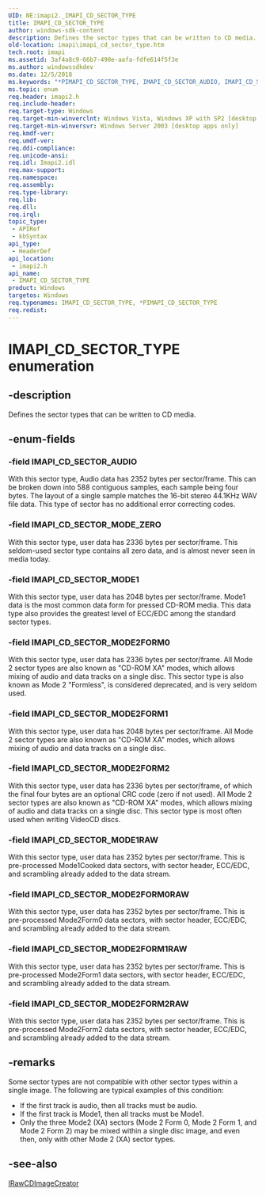```yaml
---
UID: NE:imapi2._IMAPI_CD_SECTOR_TYPE
title: IMAPI_CD_SECTOR_TYPE
author: windows-sdk-content
description: Defines the sector types that can be written to CD media.
old-location: imapi\imapi_cd_sector_type.htm
tech.root: imapi
ms.assetid: 3af4a8c9-66b7-490e-aafa-fdfe614f5f3e
ms.author: windowssdkdev
ms.date: 12/5/2018
ms.keywords: "*PIMAPI_CD_SECTOR_TYPE, IMAPI_CD_SECTOR_AUDIO, IMAPI_CD_SECTOR_MODE1, IMAPI_CD_SECTOR_MODE1RAW, IMAPI_CD_SECTOR_MODE2FORM0, IMAPI_CD_SECTOR_MODE2FORM0RAW, IMAPI_CD_SECTOR_MODE2FORM1, IMAPI_CD_SECTOR_MODE2FORM1RAW, IMAPI_CD_SECTOR_MODE2FORM2, IMAPI_CD_SECTOR_MODE2FORM2RAW, IMAPI_CD_SECTOR_MODE_ZERO, IMAPI_CD_SECTOR_TYPE, IMAPI_CD_SECTOR_TYPE enumeration [IMAPI], imapi.imapi_cd_sector_type, imapi2/IMAPI_CD_SECTOR_AUDIO, imapi2/IMAPI_CD_SECTOR_MODE1, imapi2/IMAPI_CD_SECTOR_MODE1RAW, imapi2/IMAPI_CD_SECTOR_MODE2FORM0, imapi2/IMAPI_CD_SECTOR_MODE2FORM0RAW, imapi2/IMAPI_CD_SECTOR_MODE2FORM1, imapi2/IMAPI_CD_SECTOR_MODE2FORM1RAW, imapi2/IMAPI_CD_SECTOR_MODE2FORM2, imapi2/IMAPI_CD_SECTOR_MODE2FORM2RAW, imapi2/IMAPI_CD_SECTOR_MODE_ZERO, imapi2/IMAPI_CD_SECTOR_TYPE"
ms.topic: enum
req.header: imapi2.h
req.include-header: 
req.target-type: Windows
req.target-min-winverclnt: Windows Vista, Windows XP with SP2 [desktop apps only]
req.target-min-winversvr: Windows Server 2003 [desktop apps only]
req.kmdf-ver: 
req.umdf-ver: 
req.ddi-compliance: 
req.unicode-ansi: 
req.idl: Imapi2.idl
req.max-support: 
req.namespace: 
req.assembly: 
req.type-library: 
req.lib: 
req.dll: 
req.irql: 
topic_type:
 - APIRef
 - kbSyntax
api_type:
 - HeaderDef
api_location:
 - imapi2.h
api_name:
 - IMAPI_CD_SECTOR_TYPE
product: Windows
targetos: Windows
req.typenames: IMAPI_CD_SECTOR_TYPE, *PIMAPI_CD_SECTOR_TYPE
req.redist: 
---
```


# IMAPI_CD_SECTOR_TYPE enumeration


## -description


Defines the sector types that can be written to CD media.


## -enum-fields




### -field IMAPI_CD_SECTOR_AUDIO

With this sector type, Audio data has 2352 bytes per sector/frame.  This can be broken down into 588 contiguous samples, each sample being four bytes.  The layout of a single sample matches the 16-bit stereo 44.1KHz WAV file data.  This type of sector has no additional error correcting codes.


### -field IMAPI_CD_SECTOR_MODE_ZERO

With this sector type, user data has 2336 bytes per sector/frame.  This seldom-used sector type contains all zero data, and is almost never seen in media today.


### -field IMAPI_CD_SECTOR_MODE1

With this sector type, user data has 2048 bytes per sector/frame.  Mode1 data is the most common data form for pressed CD-ROM media.  This data type also provides the greatest level of ECC/EDC among the standard sector types.


### -field IMAPI_CD_SECTOR_MODE2FORM0

With this sector type, user data has 2336 bytes per sector/frame.  All Mode 2 sector types are also known as "CD-ROM XA" modes, which allows mixing of audio and data tracks on a single disc.  This sector type is also known as Mode 2 "Formless", is considered deprecated, and is very seldom used.


### -field IMAPI_CD_SECTOR_MODE2FORM1

With this sector type, user data has 2048 bytes per sector/frame.  All Mode 2 sector types are also known as "CD-ROM XA" modes, which allows mixing of audio and data tracks on a single disc.


### -field IMAPI_CD_SECTOR_MODE2FORM2

With this sector type, user data has 2336 bytes per sector/frame, of which the final four bytes are an optional CRC code (zero if not used).  All Mode 2 sector types are also known as "CD-ROM XA" modes, which allows mixing of audio and data tracks on a single disc.  This sector type is most often used when writing VideoCD discs.


### -field IMAPI_CD_SECTOR_MODE1RAW

With this sector type, user data has 2352 bytes per sector/frame.  This is pre-processed Mode1Cooked data sectors, with sector header, ECC/EDC, and scrambling already added to the data stream.


### -field IMAPI_CD_SECTOR_MODE2FORM0RAW

With this sector type, user data has 2352 bytes per sector/frame.  This is pre-processed Mode2Form0 data sectors, with sector header, ECC/EDC, and scrambling already added to the data stream.


### -field IMAPI_CD_SECTOR_MODE2FORM1RAW

With this sector type, user data has 2352 bytes per sector/frame.  This is pre-processed Mode2Form1 data sectors, with sector header, ECC/EDC, and scrambling already added to the data stream.


### -field IMAPI_CD_SECTOR_MODE2FORM2RAW

With this sector type, user data has 2352 bytes per sector/frame.  This is pre-processed Mode2Form2 data sectors, with sector header, ECC/EDC, and scrambling already added to the data stream.


## -remarks



Some sector types are not compatible with other sector types within a single image.  The following are typical examples of this condition:

<ul>
<li>If the first track is audio, then all tracks must be audio.</li>
<li>If the first track is Mode1, then all tracks must be Mode1.</li>
<li>Only the three Mode2 (XA) sectors (Mode 2 Form 0, Mode 2 Form 1, and Mode 2 Form 2) may be mixed within a single disc image, and even then, only with other Mode 2 (XA) sector types.</li>
</ul>



## -see-also




<a href="https://msdn.microsoft.com/b5fe1a32-545e-417d-9996-34d12862a0ea">IRawCDImageCreator</a>
 

 

